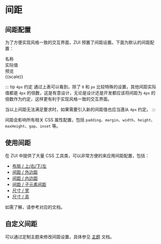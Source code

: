 # 间距

## 间距配置

为了方便实现风格一致的交互界面，ZUI 预置了间距设置。下面为默认的间距配置：

<Example background="light-circle" class="space-y-1">
  <div class="gap-4 mb-2 row">
    <div class="w-12 font-bold muted">名称</div>
    <div class="w-12 font-bold muted">实际值</div>
    <div class="w-12 font-bold muted">预览</div>
  </div>
  <div v-for="scale in spacingScales" :key="scale" class="gap-4 row">
    <div class="w-12 font-mono font-bold">{{scale}}</div>
    <CssPropValue class="w-12 text-sm text-center muted" prop="width" :target="`#example-spacing-${scale}`" />
    <div :class="`bg-secondary h-4 w-${scale}`" :id="`example-spacing-${scale}`"></div>
  </div>
</Example>

::: tip `4px` 约定
通过上表可以看到，除了 `0` 和 `px` 比较特殊的设置，其他间距实际值都是 `4px` 的倍数，这是有意设计，无论是设计还是开发都应该将间距为 `4px` 的倍数作为约定，这样更有利于实现风格一致的交互界面。

当以上间距无法满足要求时，如果需要引入新的间距值也应当遵从 `4px` 约定。
:::

间距会影响所有相关 CSS 属性配置，包括 `padding`、`margin`、`width`、`height`、`maxHeight`、`gap`、`inset` 等。

## 使用间距

在 ZUI 中提供了大量 CSS 工具类，可以非常方便的来应用间距配置，包括：

- [布局 / 上/右/下/左](/utilities/layout/utilities/top-right-bottom-left)
- [间距 / 外边距](/utilities/spacing/utilities/margin)
- [间距 / 内边距](/utilities/spacing/utilities/padding)
- [间距 / 子元素间距](/utilities/spacing/utilities/space)
- [尺寸 / 宽](/utilities/sizing/utilities/width)
- [尺寸 / 高](/utilities/sizing/utilities/height)

如需了解，请参考对应的文档。

## 自定义间距

可以通过定制主题来修改间距设置，具体参见 [主题](/guide/theme/) 文档。

<script setup>
const spacingScales = ['0', 'px', '0.5', '1', '1.5', '2', '2.5', '3', '3.5', '4', '5', '6', '7', '8', '9', '10', '11', '12', '14', '16', '20', '24', '28', '32', '36', '40', '44', '48', '52', '56', '60', '64', '72', '80', '96'];
</script>
